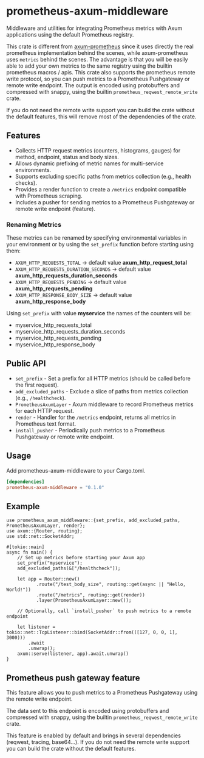# prometheus-axum-middleware

Middleware and utilities for integrating Prometheus metrics with Axum applications using the default Prometheus registry.

This crate is different from [axum-prometheus](https://docs.rs/axum-prometheus) since it uses directly the real prometheus implementation behind the scenes, while axum-prometheus uses `metrics` behind the scenes.
The advantage is that you will be easily able to add your own metrics to the same registry using the builtin prometheus macros / apis.
This crate also supports the prometheus remote write protocol, so you can push metrics to a Prometheus Pushgateway or remote write endpoint.
The output is encoded using protobuffers and compressed with snappy, using the builtin `prometheus_reqwest_remote_write` crate.

If you do not need the remote write support you can build the crate without the default features, this will remove most of the dependencies of the crate.

## Features

- Collects HTTP request metrics (counters, histograms, gauges) for method, endpoint, status and body sizes.
- Allows dynamic prefixing of metric names for multi-service environments.
- Supports excluding specific paths from metrics collection (e.g., health checks).
- Provides a render function to create a  `/metrics` endpoint compatible with Prometheus scraping.
- Includes a pusher for sending metrics to a Prometheus Pushgateway or remote write endpoint (feature).

### Renaming Metrics

These metrics can be renamed by specifying environmental variables in your environment or by using the `set_prefix` function before starting using them:

- `AXUM_HTTP_REQUESTS_TOTAL` -> default value **axum_http_request_total**
- `AXUM_HTTP_REQUESTS_DURATION_SECONDS` -> default value **axum_http_requests_duration_seconds**
- `AXUM_HTTP_REQUESTS_PENDING` -> default value **axum_http_requests_pending**
- `AXUM_HTTP_RESPONSE_BODY_SIZE` -> default value **axum_http_response_body**

Using `set_prefix` with value **myservice** the names of the counters will be:

- myservice_http_requests_total
- myservice_http_requests_duration_seconds
- myservice_http_requests_pending
- myservice_http_response_body

## Public API

- `set_prefix` - Set a prefix for all HTTP metrics (should be called before the first request).
- `add_excluded_paths` - Exclude a slice of paths from metrics collection (e.g., `/healthcheck`).
- `PrometheusAxumLayer` - Axum middleware to record Prometheus metrics for each HTTP request.
- `render` - Handler for the `/metrics` endpoint, returns all metrics in Prometheus text format.
- `install_pusher` - Periodically push metrics to a Prometheus Pushgateway or remote write endpoint.

## Usage

Add prometheus-axum-middleware to your Cargo.toml.

```toml
[dependencies]
prometheus-axum-middleware = "0.1.0"
```

## Example

```rust,no_run
use prometheus_axum_middleware::{set_prefix, add_excluded_paths, PrometheusAxumLayer, render};
use axum::{Router, routing};
use std::net::SocketAddr;

#[tokio::main]
async fn main() {
    // Set up metrics before starting your Axum app
    set_prefix("myservice");
    add_excluded_paths(&["/healthcheck"]);

    let app = Router::new()
           .route("/test_body_size", routing::get(async || "Hello, World!"))
           .route("/metrics", routing::get(render))
           .layer(PrometheusAxumLayer::new());

    // Optionally, call `install_pusher` to push metrics to a remote endpoint

    let listener = tokio::net::TcpListener::bind(SocketAddr::from(([127, 0, 0, 1], 3000)))
        .await
        .unwrap();
    axum::serve(listener, app).await.unwrap()
}
```

## Prometheus push gateway feature

This feature allows you to push metrics to a Prometheus Pushgateway using the remote write endpoint.

The data sent to this endpoint is encoded using protobuffers and compressed with snappy, using the builtin `prometheus_reqwest_remote_write` crate.

This feature is enabled by default and brings in several dependencies (reqwest, tracing, base64...). If you do not need the remote write support you can build the crate without the default features.
